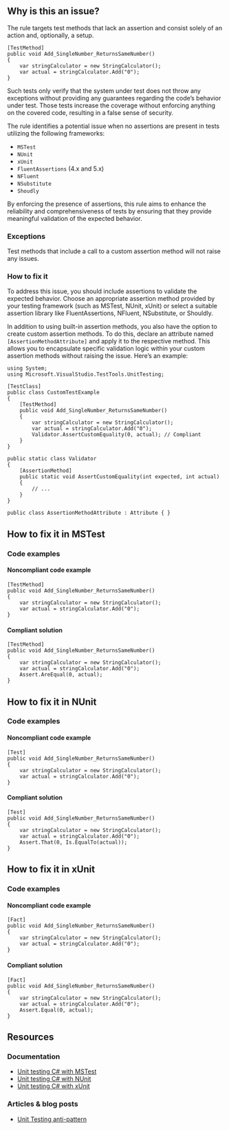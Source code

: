 ## Why is this an issue?
 
The rule targets test methods that lack an assertion and consist solely of an action and, optionally, a setup.

    [TestMethod]
    public void Add_SingleNumber_ReturnsSameNumber()
    {
        var stringCalculator = new StringCalculator();
        var actual = stringCalculator.Add("0");
    }

Such tests only verify that the system under test does not throw any exceptions without providing any guarantees regarding the code’s behavior under test. Those tests increase the coverage without enforcing anything on the covered code, resulting in a false sense of security.
 
The rule identifies a potential issue when no assertions are present in tests utilizing the following frameworks:
 
- `MSTest`
- `NUnit`
- `xUnit`
- `FluentAssertions` (4.x and 5.x)
- `NFluent`
- `NSubstitute`
- `Shoudly`

By enforcing the presence of assertions, this rule aims to enhance the reliability and comprehensiveness of tests by ensuring that they provide meaningful validation of the expected behavior.
 
### Exceptions
 
Test methods that include a call to a custom assertion method will not raise any issues.
 
### How to fix it
 
To address this issue, you should include assertions to validate the expected behavior. Choose an appropriate assertion method provided by your testing framework (such as MSTest, NUnit, xUnit) or select a suitable assertion library like FluentAssertions, NFluent, NSubstitute, or Shouldly.
 
In addition to using built-in assertion methods, you also have the option to create custom assertion methods. To do this, declare an attribute named `[AssertionMethodAttribute]` and apply it to the respective method. This allows you to encapsulate specific validation logic within your custom assertion methods without raising the issue. Here’s an example:

    using System;
    using Microsoft.VisualStudio.TestTools.UnitTesting;
    
    [TestClass]
    public class CustomTestExample
    {
        [TestMethod]
        public void Add_SingleNumber_ReturnsSameNumber()
        {
            var stringCalculator = new StringCalculator();
            var actual = stringCalculator.Add("0");
            Validator.AssertCustomEquality(0, actual); // Compliant
        }
    }
    
    public static class Validator
    {
        [AssertionMethod]
        public static void AssertCustomEquality(int expected, int actual)
        {
            // ...
        }
    }
    
    public class AssertionMethodAttribute : Attribute { }

## How to fix it in MSTest
 
### Code examples
 
#### Noncompliant code example

    [TestMethod]
    public void Add_SingleNumber_ReturnsSameNumber()
    {
        var stringCalculator = new StringCalculator();
        var actual = stringCalculator.Add("0");
    }

#### Compliant solution

    [TestMethod]
    public void Add_SingleNumber_ReturnsSameNumber()
    {
        var stringCalculator = new StringCalculator();
        var actual = stringCalculator.Add("0");
        Assert.AreEqual(0, actual);
    }

## How to fix it in NUnit
 
### Code examples
 
#### Noncompliant code example

    [Test]
    public void Add_SingleNumber_ReturnsSameNumber()
    {
        var stringCalculator = new StringCalculator();
        var actual = stringCalculator.Add("0");
    }

#### Compliant solution

    [Test]
    public void Add_SingleNumber_ReturnsSameNumber()
    {
        var stringCalculator = new StringCalculator();
        var actual = stringCalculator.Add("0");
        Assert.That(0, Is.EqualTo(actual));
    }

## How to fix it in xUnit
 
### Code examples
 
#### Noncompliant code example

    [Fact]
    public void Add_SingleNumber_ReturnsSameNumber()
    {
        var stringCalculator = new StringCalculator();
        var actual = stringCalculator.Add("0");
    }

#### Compliant solution

    [Fact]
    public void Add_SingleNumber_ReturnsSameNumber()
    {
        var stringCalculator = new StringCalculator();
        var actual = stringCalculator.Add("0");
        Assert.Equal(0, actual);
    }

## Resources
 
### Documentation

- [Unit testing C# with MSTest](https://learn.microsoft.com/en-us/dotnet/core/testing/unit-testing-with-mstest)
- [Unit testing C# with NUnit](https://learn.microsoft.com/en-us/dotnet/core/testing/unit-testing-with-nunit)
- [Unit testing C# with xUnit](https://learn.microsoft.com/en-us/dotnet/core/testing/unit-testing-with-dotnet-test)

### Articles & blog posts

- [Unit Testing anti-pattern](https://www.everydayunittesting.com/2017/03/unit-testing-anti-pattern-not-asserting.html)
